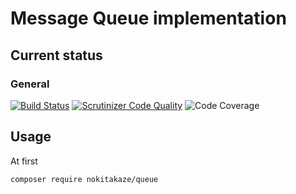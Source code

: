 # Message Queue implementation

## Current status
### General
[![Build Status](https://secure.travis-ci.org/nokitakaze/php-queue.png?branch=master)](http://travis-ci.org/nokitakaze/php-queue)
[![Scrutinizer Code Quality](https://scrutinizer-ci.com/g/nokitakaze/php-queue/badges/quality-score.png?b=master)](https://scrutinizer-ci.com/g/nokitakaze/php-queue/)
![Code Coverage](https://scrutinizer-ci.com/g/nokitakaze/php-queue/badges/coverage.png?b=master)
<!-- [![Latest stable version](https://img.shields.io/packagist/v/nokitakaze/queue.svg?style=flat-square)](https://packagist.org/packages/nokitakaze/queue) -->

## Usage
At first
```bash
composer require nokitakaze/queue
```

